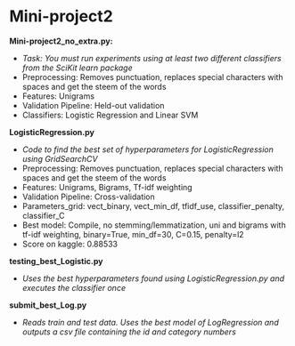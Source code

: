 # Mini-project2

**Mini-project2_no_extra.py:**
* *Task: You must run experiments using at least two different classifiers from the SciKit learn package*
* Preprocessing: Removes punctuation, replaces special characters with spaces and get the steem of the words
* Features: Unigrams
* Validation Pipeline: Held-out validation
* Classifiers: Logistic Regression and Linear SVM

**LogisticRegression.py**
* *Code to find the best set of hyperparameters for LogisticRegression using GridSearchCV*
* Preprocessing: Removes punctuation, replaces special characters with spaces and get the steem of the words
* Features: Unigrams, Bigrams, Tf-idf weighting
* Validation Pipeline: Cross-validation
* Parameters_grid: vect_binary, vect_min_df, tfidf_use, classifier_penalty, classifier_C
* Best model: Compile, no stemming/lemmatization, uni and bigrams with tf-idf weighting, binary=True, min_df=30, C=0.15, penalty=l2
* Score on kaggle: 0.88533

**testing_best_Logistic.py**
* *Uses the best hyperparameters found using LogisticRegression.py and executes the classifier once*

**submit_best_Log.py**
* *Reads train and test data. Uses the best model of LogRegression and outputs a csv file containing the id and category numbers*
